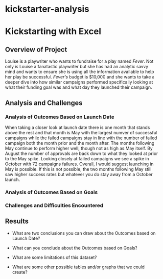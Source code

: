 # kickstarter-analysis


# Kickstarting with Excel

## Overview of Project

Louise is a playwriter who wants to fundraise for a play named _Fever_. Not only is Louise a fanatastic playwriter but she has had an analytic savvy mind and wants to ensure she is using all the information available to help her play be successful. _Fever's_ budget is $10,000 and she wants to take a deeper dive into how similar campaigns performed specifically looking at what their funding goal was and what day they launched their campaign. 

## Analysis and Challenges

### Analysis of Outcomes Based on Launch Date
When taking a closer look at launch date there is one month that stands above the rest and that month is May with the largest numver of successful campaigns while the failed campaigns stay in line with the number of failed campaign both the month prior and the month after. The months following May continue to perform higher well, though not as high as May itself. By August the number of approvals are back down to what they looked at prior to the May spike. Looking closely at failed campaigns we see a spike in October with 72 campaigns failures. Overall, I would suggest launching in May is possible. If this is not possible, the two months following May still saw higher success rates but whatever you do stay away from a October launch. 

### Analysis of Outcomes Based on Goals



### Challenges and Difficulties Encountered

## Results

- What are two conclusions you can draw about the Outcomes based on Launch Date?

- What can you conclude about the Outcomes based on Goals?

- What are some limitations of this dataset?

- What are some other possible tables and/or graphs that we could create?

